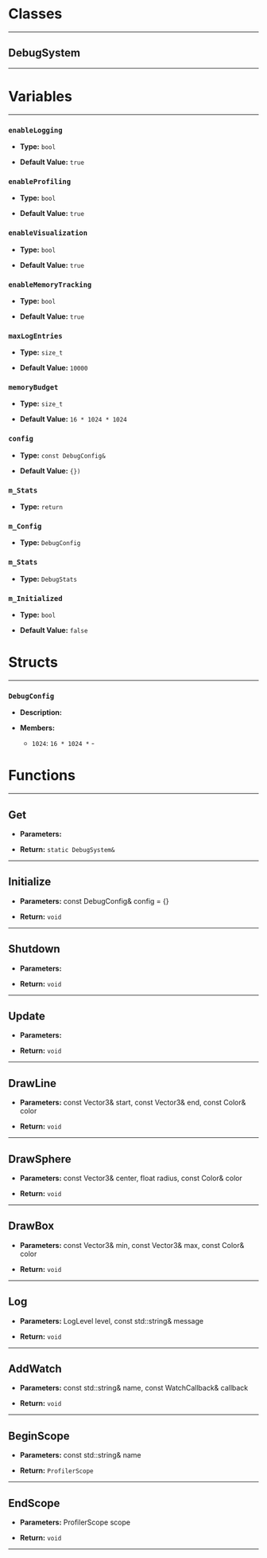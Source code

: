 # Classes
---

## DebugSystem
---




# Variables
---

### `enableLogging`

- **Type:** `bool`

- **Default Value:** `true`



### `enableProfiling`

- **Type:** `bool`

- **Default Value:** `true`



### `enableVisualization`

- **Type:** `bool`

- **Default Value:** `true`



### `enableMemoryTracking`

- **Type:** `bool`

- **Default Value:** `true`



### `maxLogEntries`

- **Type:** `size_t`

- **Default Value:** `10000`



### `memoryBudget`

- **Type:** `size_t`

- **Default Value:** `16 * 1024 * 1024`



### `config`

- **Type:** `const DebugConfig&`

- **Default Value:** `{})`



### `m_Stats`

- **Type:** `return`



### `m_Config`

- **Type:** `DebugConfig`



### `m_Stats`

- **Type:** `DebugStats`



### `m_Initialized`

- **Type:** `bool`

- **Default Value:** `false`




# Structs
---

### `DebugConfig`

- **Description:** 

- **Members:**

  - `1024`: `16 * 1024 *` - 




# Functions
---

## Get



- **Parameters:** 

- **Return:** `static DebugSystem&`

---

## Initialize



- **Parameters:** const DebugConfig& config = {}

- **Return:** `void`

---

## Shutdown



- **Parameters:** 

- **Return:** `void`

---

## Update



- **Parameters:** 

- **Return:** `void`

---

## DrawLine



- **Parameters:** const Vector3& start, const Vector3& end, const Color& color

- **Return:** `void`

---

## DrawSphere



- **Parameters:** const Vector3& center, float radius, const Color& color

- **Return:** `void`

---

## DrawBox



- **Parameters:** const Vector3& min, const Vector3& max, const Color& color

- **Return:** `void`

---

## Log



- **Parameters:** LogLevel level, const std::string& message

- **Return:** `void`

---

## AddWatch



- **Parameters:** const std::string& name, const WatchCallback& callback

- **Return:** `void`

---

## BeginScope



- **Parameters:** const std::string& name

- **Return:** `ProfilerScope`

---

## EndScope



- **Parameters:** ProfilerScope scope

- **Return:** `void`

---
